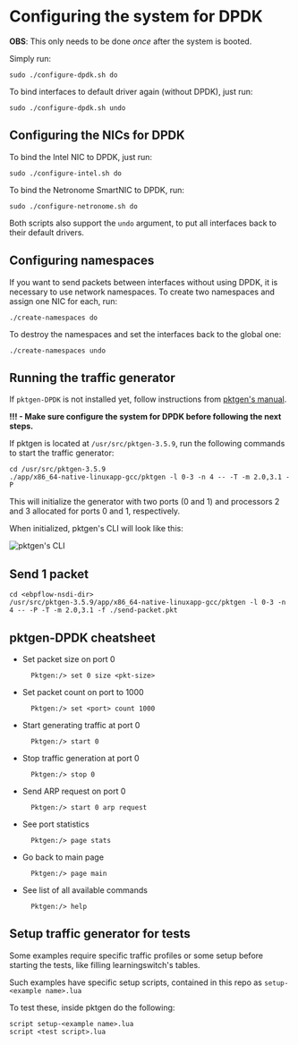 # Configuring the system for DPDK

**OBS**: This only needs to be done *once* after the system is booted.

Simply run:

    sudo ./configure-dpdk.sh do

To bind interfaces to default driver again (without DPDK), just run:

    sudo ./configure-dpdk.sh undo

## Configuring the NICs for DPDK

To bind the Intel NIC to DPDK, just run:

    sudo ./configure-intel.sh do

To bind the Netronome SmartNIC to DPDK, run:

    sudo ./configure-netronome.sh do

Both scripts also support the `undo` argument, to put all interfaces back to their default drivers.

## Configuring namespaces

If you want to send packets between interfaces without using DPDK, it is necessary to use network namespaces. To create two namespaces and assign one NIC for each, run:

    ./create-namespaces do

To destroy the namespaces and set the interfaces back to the global one:

    ./create-namespaces undo

## Running the traffic generator

If `pktgen-DPDK` is not installed yet, follow instructions from [pktgen's manual](https://pktgen-dpdk.readthedocs.io/en/latest/getting_started.html).

**!!! - Make sure configure the system for DPDK before following the next steps.**

If pktgen is located at `/usr/src/pktgen-3.5.9`, run the following commands to start the traffic generator:

    cd /usr/src/pktgen-3.5.9
    ./app/x86_64-native-linuxapp-gcc/pktgen -l 0-3 -n 4 -- -T -m 2.0,3.1 -P

This will initialize the generator with two ports (0 and 1) and processors 2 and 3 allocated for ports 0 and 1, respectively.

When initialized, pktgen's CLI will look like this:

![pktgen's CLI](./images/pktgen-print.png)

## Send 1 packet

    cd <ebpflow-nsdi-dir>
    /usr/src/pktgen-3.5.9/app/x86_64-native-linuxapp-gcc/pktgen -l 0-3 -n 4 -- -P -T -m 2.0,3.1 -f ./send-packet.pkt

## pktgen-DPDK cheatsheet

- Set packet size on port 0

        Pktgen:/> set 0 size <pkt-size>

- Set packet count on port <port> to 1000

        Pktgen:/> set <port> count 1000

- Start generating traffic at port 0

        Pktgen:/> start 0

- Stop traffic generation at port 0

        Pktgen:/> stop 0

- Send ARP request on port 0

        Pktgen:/> start 0 arp request

- See port statistics

        Pktgen:/> page stats

- Go back to main page

        Pktgen:/> page main

- See list of all available commands

        Pktgen:/> help

## Setup traffic generator for tests

Some examples require specific traffic profiles or some setup before starting the tests, like filling learningswitch's tables.

Such examples have specific setup scripts, contained in this repo as `setup-<example name>.lua`

To test these, inside pktgen do the following:

    script setup-<example name>.lua
    script <test script>.lua
